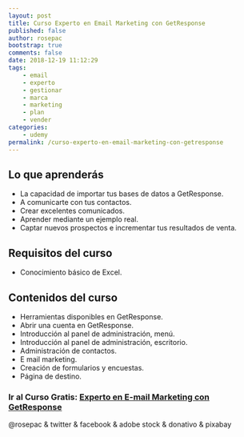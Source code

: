 ```yaml
---
layout: post
title: Curso Experto en Email Marketing con GetResponse
published: false
author: rosepac
bootstrap: true
comments: false
date: 2018-12-19 11:12:29
tags:
    - email
    - experto
    - gestionar
    - marca
    - marketing
    - plan
    - vender
categories:
    - udemy
permalink: /curso-experto-en-email-marketing-con-getresponse
---
```

## Lo que aprenderás

  * La capacidad de importar tus bases de datos a GetResponse.
  * A comunicarte con tus contactos.
  * Crear excelentes comunicados.
  * Aprender mediante un ejemplo real.
  * Captar nuevos prospectos e incrementar tus resultados de venta.

## Requisitos del curso

  * Conocimiento básico de Excel.

## Contenidos del curso

  * Herramientas disponibles en GetResponse.
  * Abrir una cuenta en GetResponse.
  * Introducción al panel de administración, menú.
  * Introducción al panel de administración, escritorio.
  * Administración de contactos.
  * E mail marketing.
  * Creación de formularios y encuestas.
  * Página de destino.


  


### **Ir al Curso Gratis: [Experto en E-mail Marketing con GetResponse][1]**


  



  @rosepac & twitter & facebook & adobe stock & donativo & pixabay


 [1]: https://www.udemy.com/share/100AGcAkoaeF5RTXw=/